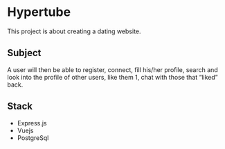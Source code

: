 # Hypertube
This project is about creating a dating website.

## Subject
A user will then be able to register, connect, fill his/her profile, search and look into the profile of other users, like them 1, chat with those that “liked” back.

## Stack
* Express.js
* Vuejs
* PostgreSql


